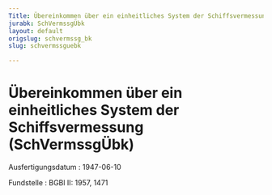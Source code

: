 ```yaml
---
Title: Übereinkommen über ein einheitliches System der Schiffsvermessung
jurabk: SchVermssgÜbk
layout: default
origslug: schvermssg_bk
slug: schvermssguebk

---
```


# Übereinkommen über ein einheitliches System der Schiffsvermessung (SchVermssgÜbk)

Ausfertigungsdatum
:   1947-06-10

Fundstelle
:   BGBl II: 1957, 1471

